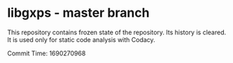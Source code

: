 # libgxps - master branch

This repository contains frozen state of the repository.
Its history is cleared. It is used only for static code
analysis with Codacy.

Commit Time: 1690270968